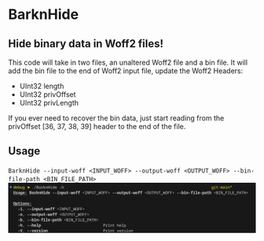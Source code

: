 # BarknHide

## Hide binary data in Woff2 files!

This code will take in two files, an unaltered Woff2 file and a bin file. It will add the bin file to the end of Woff2 input file, update the Woff2 Headers:

- UInt32 length
- UInt32 privOffset
- UInt32 privLength

If you ever need to recover the bin data, just start reading from the privOffset [36, 37, 38, 39] header to the end of the file.

## Usage

`BarknHide --input-woff <INPUT_WOFF> --output-woff <OUTPUT_WOFF> --bin-file-path <BIN_FILE_PATH>`
![Alt text](image.png)
